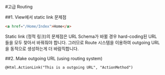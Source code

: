 #고급 Routing

##1. View에서 static link 문제점

```HTML
<a href="/Home/Index">Home</a>
```

Static link (정적 링크)의 문제점은 URL Schema가 바뀔 경우 hard-coding된 URL들을 모두 찾아서 바꿔줘야 합니다.
그러므로 Route 시스템을 이용하여 outgoing URL을 동적으로 생성하는게 더 바람직합니다.

##2. Make outgoing URL (using routing system)

```ASP.NET
@Html.ActionLink("This is a outgoing URL", "ActionMethod")
```

